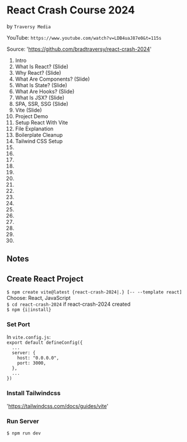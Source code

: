 # React Crash Course 2024
by `Traversy Media`

YouTube: `https://www.youtube.com/watch?v=LDB4uaJ87e0&t=115s`

Source: 'https://github.com/bradtraversy/react-crash-2024'

01. Intro
02. What Is React? (Slide)
03. Why React? (Slide)
04. What Are Components? (Slide)
05. What Is State? (Slide)
06. What Are Hooks? (Slide)
07. What Is JSX? (Slide)
08. SPA, SSR, SSG (Slide)
09. Vite (Slide)
10. Project Demo
11. Setup React With Vite
12. File Explanation
13. Boilerplate Cleanup
14. Tailwind CSS Setup
15.
16.
17.
18.
19.
20.
21.
22.
23.
24.
25.
26.
27.
28.
29.
30.

## Notes

## Create React Project

`$ npm create vite@latest {react-crash-2024|.} [-- --template react]` Choose: React, JavaScript<br>
`$ cd react-crash-2024` if react-crash-2024 created<br>
`$ npm {i|install}`<br>

### Set Port

In `vite.config.js`:<br>
`export default defineConfig({`<br>
`  ...`<br>
`  server: {`<br>
`    host: "0.0.0.0",`<br>
`    port: 3000,`<br>
`  },`<br>
`  ...`<br>
`})`

### Install Tailwindcss

'https://tailwindcss.com/docs/guides/vite'

### Run Server

`$ npm run dev`